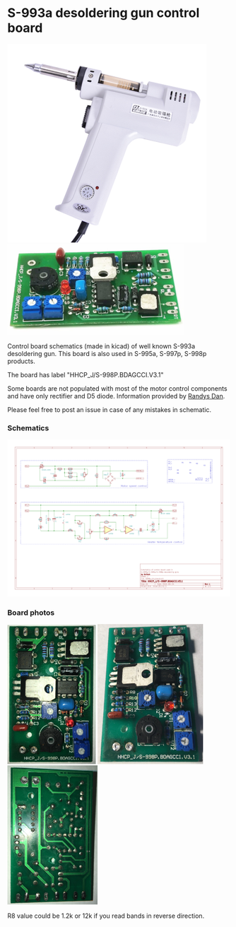# S-993a desoldering gun control board
<img src="photos/S-993A.jpg" height="450px"> <img src="photos/S-993A-circuit-board.jpg" width="400px">

Control board schematics (made in kicad) of well known S-993a desoldering gun. This board is also used in S-995a, S-997p, S-998p products.

The board has label "HHCP_J/S-998P.BDAGCCI.V3.1"

Some boards are not populated with most of the motor control components and have only rectifier and D5 diode. Information provided by [Randys Dan](https://www.youtube.com/channel/UCstega9e7F3fUxEAxG64gzQ).

Please feel free to post an issue in case of any mistakes in schematic.

### Schematics ###
![](photos/schematics.png)

### Board photos ###
<img src="photos/board_top.JPG" height="315px"> <img src="photos/board_top2.JPG" height="317px"> <img src="photos/board_bottom.JPG" height="315px">

R8 value could be 1.2k or 12k if you read bands in reverse direction.
